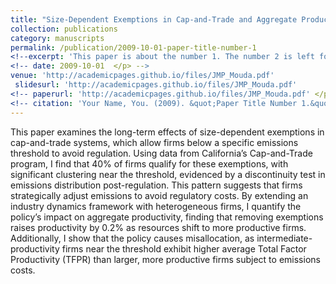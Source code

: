 ```yaml
---
title: "Size-Dependent Exemptions in Cap-and-Trade and Aggregate Productivity"
collection: publications
category: manuscripts
permalink: /publication/2009-10-01-paper-title-number-1
<!--excerpt: 'This paper is about the number 1. The number 2 is left for future work.' </p> -->
<!-- date: 2009-10-01  </p> -->
venue: 'http://academicpages.github.io/files/JMP_Mouda.pdf'
 slidesurl: 'http://academicpages.github.io/files/JMP_Mouda.pdf'
<!-- paperurl: 'http://academicpages.github.io/files/JMP_Mouda.pdf' </p> -->
<!-- citation: 'Your Name, You. (2009). &quot;Paper Title Number 1.&quot; <i>Journal 1</i>. 1(1).'  </p> -->
---
```


This paper examines the long-term effects of size-dependent exemptions in cap-and-trade systems, which allow firms below a specific emissions threshold to avoid regulation. Using data from California’s Cap-and-Trade program, I find that 40% of firms qualify for these exemptions, with significant clustering near the threshold, evidenced by a discontinuity test in emissions distribution post-regulation. This pattern suggests that firms strategically adjust emissions to avoid regulatory costs. By extending an industry dynamics framework with heterogeneous firms, I quantify the policy’s impact on aggregate productivity, finding that removing exemptions raises productivity by 0.2% as resources shift to more productive firms. Additionally, I show that the policy causes misallocation, as intermediate-productivity firms near the threshold exhibit higher average Total Factor Productivity (TFPR) than larger, more productive firms subject to emissions costs.
